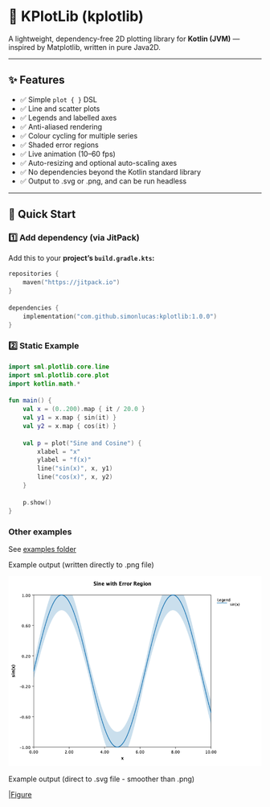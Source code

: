 # 🧩 KPlotLib (kplotlib)

A lightweight, dependency-free 2D plotting library for **Kotlin (JVM)** — inspired by Matplotlib, written in pure Java2D.

---

## ✨ Features

- ✅ Simple `plot { }` DSL
- ✅ Line and scatter plots
- ✅ Legends and labelled axes
- ✅ Anti-aliased rendering
- ✅ Colour cycling for multiple series
- ✅ Shaded error regions
- ✅ Live animation (10–60 fps)
- ✅ Auto-resizing and optional auto-scaling axes
- ✅ No dependencies beyond the Kotlin standard library
- ✅ Output to .svg or .png, and can be run headless

---

## 🚀 Quick Start

### 1️⃣ Add dependency (via JitPack)

Add this to your **project’s `build.gradle.kts`:**

```kotlin
repositories {
    maven("https://jitpack.io")
}

dependencies {
    implementation("com.github.simonlucas:kplotlib:1.0.0")
}
```

### 2️⃣ Static Example

```kotlin
import sml.plotlib.core.line
import sml.plotlib.core.plot
import kotlin.math.*

fun main() {
    val x = (0..200).map { it / 20.0 }
    val y1 = x.map { sin(it) }
    val y2 = x.map { cos(it) }

    val p = plot("Sine and Cosine") {
        xlabel = "x"
        ylabel = "f(x)"
        line("sin(x)", x, y1)
        line("cos(x)", x, y2)
    }

    p.show()
}
```

### Other examples

See [examples folder](./src/main/kotlin/sml/plotlib/examples)

Example output (written directly to .png file)

![Figure](./docs/img/SineWithErrors.png)

Example output (direct to .svg file - smoother than .png)

|[Figure](./docs/img/example-error-regions.svg)

